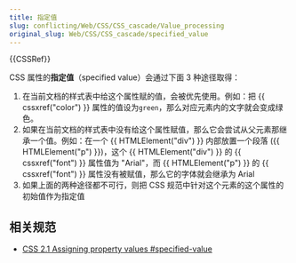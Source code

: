 ```yaml
---
title: 指定值
slug: conflicting/Web/CSS/CSS_cascade/Value_processing
original_slug: Web/CSS/CSS_cascade/specified_value
---
```


{{CSSRef}}

CSS 属性的**指定值**（specified value）会通过下面 3 种途径取得：

1. 在当前文档的样式表中给这个属性赋的值，会被优先使用。例如：把 {{ cssxref("color") }} 属性的值设为`green`，那么对应元素内的文字就会变成绿色。
2. 如果在当前文档的样式表中没有给这个属性赋值，那么它会尝试从父元素那继承一个值。例如：在一个 {{ HTMLElement("div") }} 内部放置一个段落 ({{ HTMLElement("p") }})，这个 {{ HTMLElement("div") }} 的 {{ cssxref("font") }} 属性值为 "Arial"，而 {{ HTMLElement("p") }} 的 {{ cssxref("font") }} 属性没有被赋值，那么它的字体就会继承为 Arial
3. 如果上面的两种途径都不可行，则把 CSS 规范中针对这个元素的这个属性的初始值作为指定值

## 相关规范

- [CSS 2.1 Assigning property values #specified-value](https://www.w3.org/TR/CSS2/cascade.html#specified-value)
